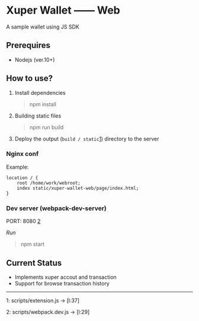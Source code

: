 # Xuper Wallet —— Web
A sample wallet using JS SDK

## Prerequires

- Nodejs (ver.10+)

## How to use?

1. Install dependencies

    > npm install

2. Building static files

    > npm run build

3. Deploy the output (`build / static`[1](#f1)) directory to the server

### Nginx conf

Example:
```
location / {
    root /home/work/webroot;
    index static/xuper-wallet-web/page/index.html;
}
```

### Dev server (webpack-dev-server)

PORT: 8080 [2](#f2)

*Run*
> npm start

## Current Status
- Implements xuper accout and transaction
- Support for browse transaction history

-----

<a name="f1">1</a>: scripts/extension.js -> [l:37]

<a name="f2">2</a>:  scripts/webpack.dev.js -> [l:29]
